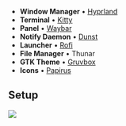 - **Window Manager** • [Hyprland](https://github.com/hyprwm/Hyprland)
- **Terminal** • [Kitty](https://github.com/kovidgoyal/kitty)
- **Panel** • [Waybar](https://github.com/Alexays/Waybar)
- **Notify Daemon** • [Dunst](https://github.com/dunst-project/dunst)
- **Launcher** • [Rofi](https://github.com/davatorium/rofi)
- **File Manager** • Thunar
- **GTK Theme** • [Gruvbox](https://github.com/Fausto-Korpsvart/Gruvbox-GTK-Theme)
- **Icons** • [Papirus](https://github.com/PapirusDevelopmentTeam/papirus-icon-theme)

## Setup

<img src="https://imgur.com/e4QsPEa.png">
